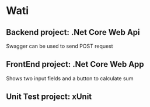 # Wati

## Backend project: .Net Core Web Api
Swagger can be used to send POST request

## FrontEnd project: .Net Core Web App
Shows two input fields and a button to calculate sum

## Unit Test project: xUnit
